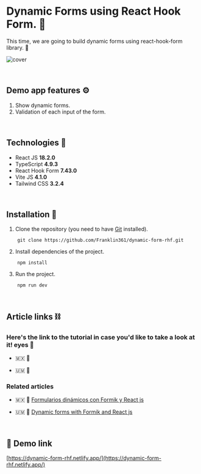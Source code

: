 # Dynamic Forms using React Hook Form. 📝

This time, we are going to build dynamic forms using react-hook-form library. 🧐

![cover](https://user-images.githubusercontent.com/65827956/216846161-b7acb18c-d738-4200-bf3a-5cb70844b465.png)

&nbsp;

## **Demo app features ⚙️**

1. Show dynamic forms.
2. Validation of each input of the form.

&nbsp;

## **Technologies 🧪**

- React JS **18.2.0**
- TypeScript **4.9.3**
- React Hook Form **7.43.0**
- Vite JS **4.1.0**
- Tailwind CSS **3.2.4**

&nbsp;

## **Installation 🧰**

1. Clone the repository (you need to have [Git](https://git-scm.com) installed).

```shell
    git clone https://github.com/Franklin361/dynamic-form-rhf.git
```

2.  Install dependencies of the project.

```shell
    npm install
```

3. Run the project.
```shell
    npm run dev
```

&nbsp;

## **Article links ⛓️**

### Here's the link to the tutorial in case you'd like to take a look at it! eyes 👀

- 🇲🇽 🔗 

- 🇺🇲 🔗 

### Related articles

- 🇲🇽 🔗 [Formularios dinámicos con Formik y React js](https://dev.to/franklin030601/formularios-dinamicos-con-formik-y-react-js-4hne)

- 🇺🇲 🔗 [Dynamic forms with Formik and React js](https://dev.to/franklin030601/dynamic-forms-with-formik-and-react-js-3no1)

&nbsp;

## **📢 Demo link**

[https://dynamic-form-rhf.netlify.app/](https://dynamic-form-rhf.netlify.app/)
